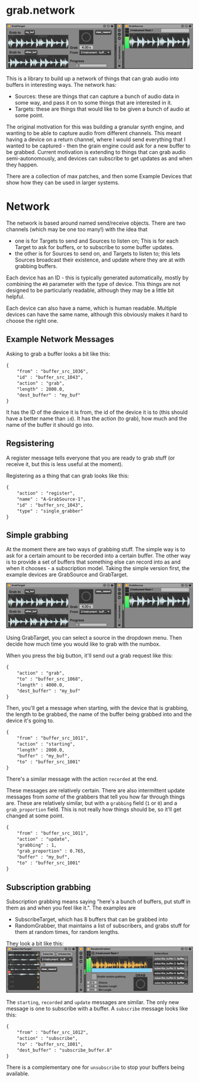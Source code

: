# grab.network

![](images/SimpleGrabbing.png)

This is a library to build up a network of things that can grab audio into buffers in interesting ways. The network has:
* Sources: these are things that can capture a bunch of audio data in some way, and pass it on to some things that are interested in it.
* Targets: these are things that would like to be given a bunch of audio at some point.

The original motivation for this was building a granular synth engine, and wanting to be able to capture audio from different channels. This meant having a device on a return channel, where I would send everything that I wanted to be captured - then the grain engine could ask for a new buffer to be grabbed. Current motivation is extending to things that can grab audio semi-autonomously, and devices can subscribe to get updates as and when they happen.

There are a collection of max patches, and then some Example Devices that show how they can be used in larger systems.

# Network
The network is based around named send/receive objects. There are two channels (which may be one too many!) with the idea that
* one is for Targets to send and Sources to listen on; This is for each Target to ask for buffers, or to subscribe to some buffer updates.
* the other is for Sources to send on, and Targets to listen to; this lets Sources broadcast their existence, and update where they are at with grabbing buffers.

Each device has an ID - this is typically generated automatically, mostly by combining the `#0` parameter with the type of device. This things are not designed to be particularly readable, although they may be a little bit helpful.

Each device can also have a name, which is human readable. Multiple devices can have the same name, although this obviously makes it hard to choose the right one.

## Example Network Messages

Asking to grab a buffer looks a bit like this:
```
{
	"from" : "buffer_src_1036",
	"id" : "buffer_src_1043",
	"action" : "grab",
	"length" : 2000.0,
	"dest_buffer" : "my_buf"
}
```
It has the ID of the device it is from, the id of the device it is to (this should have a better name than `id`). It has the action (to grab), how much and the name of the buffer it should go into.

## Regsistering

A register message tells everyone that you are ready to grab stuff (or receive it, but this is less useful at the moment).

Registering as a thing that can grab looks like this:
```
{
	"action" : "register",
	"name" : "A-GrabSource-1",
	"id" : "buffer_src_1043",
	"type" : "single_grabber"
}
```

## Simple grabbing

At the moment there are two ways of grabbing stuff. The simple way is to ask for a certain amount to be recorded into a certain buffer. The other way is to provide a set of buffers that something else can record into as and when it chooses - a subscription model.
Taking the simple version first, the example devices are GrabSource and GrabTarget.

![](images/SimpleGrabbing.png)

Using GrabTarget, you can select a source in the dropdown menu. Then decide how much time you would like to grab with the numbox.

When you press the big button, it'll send out a grab request like this:
```
{
	"action" : "grab",
	"to" : "buffer_src_1068",
	"length" : 4000.0,
	"dest_buffer" : "my_buf"
}
```

Then, you'll get a message when starting, with the device that is grabbing, the length to be grabbed, the name of the buffer being grabbed into and the device it's going to.
```
{
	"from" : "buffer_src_1011",
	"action" : "starting",
	"length" : 2000.0,
	"buffer" : "my_buf",
	"to" : "buffer_src_1001"
}
```
There's a similar message with the action `recorded` at the end.

These messages are relatively certain. There are also intermittent update messages from *some* of the grabbers that tell you how far through things are. These are relatively similar, but with a `grabbing` field (`1` or `0`) and a `grab_proportion` field. This is not really how things should be, so it'll get changed at some point.
```
{
	"from" : "buffer_src_1011",
	"action" : "update",
	"grabbing" : 1,
	"grab_proportion" : 0.765,
	"buffer" : "my_buf",
	"to" : "buffer_src_1001"
}
```

## Subscription grabbing

Subscription grabbing means saying "here's a bunch of buffers, put stuff in them as and when you feel like it.". The examples are
* SubscribeTarget, which has 8 buffers that can be grabbed into
* RandomGrabber, that maintains a list of subscribers, and grabs stuff for them at random times, for random lengths.

They look a bit like this:
![](images/SubscriptionGrabbing.png)

The `starting`, `recorded` and `update` messages are similar. The only new message is one to subscribe with a buffer. A `subscribe` message looks like this:
```
{
	"from" : "buffer_src_1012",
	"action" : "subscribe",
	"to" : "buffer_src_1001",
	"dest_buffer" : "subscribe_buffer.8"
}
```
There is a complementary one for `unsubscribe` to stop your buffers being available.
